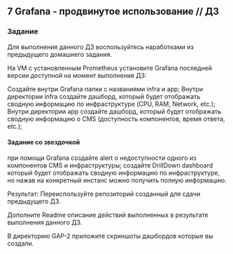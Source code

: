 ##  7  Grafana - продвинутое использование // ДЗ 
### Задание

Для выполнения данного ДЗ воспользуйтесь наработками из предыдущего домашнего задания.

На VM с установленным Prometheus установите Grafana последней версии доступной на момент выполнения ДЗ:

Создайте внутри Grafana папки с названиями infra и app;
Внутри директории infra создайте дашборд, который будет отображать сводную информацию по инфраструктуре (CPU, RAM, Network, etc.);
Внутри директории app создайте дашборд, который будет отображать сводную информацию о CMS (доступность компонентов, время ответа, etc.);

#### Задание со звездочкой

при помощи Grafana создайте alert о недоступности одного из компонентов CMS и инфраструктуры;
создайте DrillDown dashboard который будет отображать сводную информацию по инфраструктуре, но нажав на конкретный инстанс можно получить полную информацию.

Результат: Переиспользуйте репозиторий созданный для сдачи предыдущего ДЗ.

Дополните Readme описание действий выполненных в результате выполнения данного ДЗ.

В директорию GAP-2 приложите скриншоты дашбордов которые вы создали.
